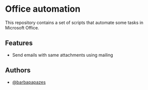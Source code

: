 # Office automation

This repository contains a set of scripts that automate some tasks in Microsoft Office.

## Features

- Send emails with same attachments using mailing

## Authors

- [@barbapapazes](htttps://github.com/barbapapazes)
